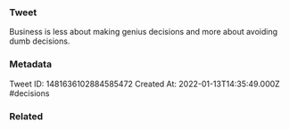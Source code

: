 ### Tweet
Business is less about making genius decisions and more about avoiding dumb decisions.

### Metadata
Tweet ID: 1481636102884585472
Created At: 2022-01-13T14:35:49.000Z
#decisions 

### Related

